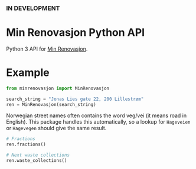 ### IN DEVELOPMENT

# Min Renovasjon Python API
Python 3 API for [Min Renovasjon][https://www.norkart.no/product/min-renovasjon/].

# Example
```python
from minrenovasjon import MinRenovasjon

search_string = "Jonas Lies gate 22, 200 Lillestrøm"
ren = MinRenovasjon(search_string)
```
Norwegian street names often contains the word veg/vei (it means road in English).
This package handles this automatically, so a lookup for 
`Hageveien` or `Hagevegen` should give the same result.

```python
# Fractions
ren.fractions()

# Next waste collections
ren.waste_collections()
```

###

[https://www.norkart.no/product/min-renovasjon/]: https://www.norkart.no/product/min-renovasjon/
